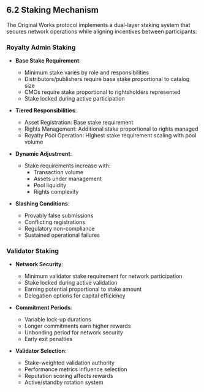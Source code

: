 ## 6.2 Staking Mechanism

The Original Works protocol implements a dual-layer staking system that secures network operations while aligning incentives between participants:

### Royalty Admin Staking

- **Base Stake Requirement**:
  - Minimum stake varies by role and responsibilities
  - Distributors/publishers require base stake proportional to catalog size
  - CMOs require stake proportional to rightsholders represented
  - Stake locked during active participation

- **Tiered Responsibilities**:
  - Asset Registration: Base stake requirement
  - Rights Management: Additional stake proportional to rights managed
  - Royalty Pool Operation: Highest stake requirement scaling with pool volume

- **Dynamic Adjustment**:
  - Stake requirements increase with:
    - Transaction volume
    - Assets under management
    - Pool liquidity
    - Rights complexity

- **Slashing Conditions**:
  - Provably false submissions
  - Conflicting registrations
  - Regulatory non-compliance
  - Sustained operational failures

### Validator Staking

- **Network Security**:
  - Minimum validator stake requirement for network participation
  - Stake locked during active validation
  - Earning potential proportional to stake amount
  - Delegation options for capital efficiency

- **Commitment Periods**:
  - Variable lock-up durations
  - Longer commitments earn higher rewards
  - Unbonding period for network security
  - Early exit penalties

- **Validator Selection**:
  - Stake-weighted validation authority
  - Performance metrics influence selection
  - Reputation scoring affects rewards
  - Active/standby rotation system

